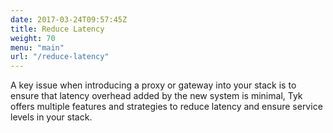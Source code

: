 ```yaml
---
date: 2017-03-24T09:57:45Z
title: Reduce Latency
weight: 70
menu: "main"
url: "/reduce-latency"
---
```


A key issue when introducing a proxy or gateway into your stack is to ensure that latency overhead added by the new system is minimal, Tyk offers multiple features and strategies to reduce latency and ensure service levels in your stack.

